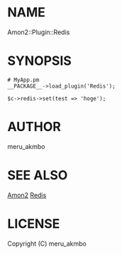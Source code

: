 # NAME

Amon2::Plugin::Redis

# SYNOPSIS

    # MyApp.pm
    __PACKAGE__->load_plugin('Redis');

    $c->redis->set(test => 'hoge');

# AUTHOR

meru_akmbo

# SEE ALSO

[Amon2](http://search.cpan.org/perldoc?Amon2)
[Redis](http://search.cpan.org/perldoc?Redis)

# LICENSE

Copyright (C) meru_akmbo

